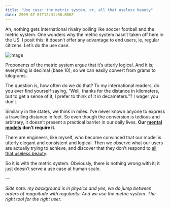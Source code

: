```yaml
---
title: "Use case: the metric system, or, all that useless beauty"
date: 2009-07-01T12:31:00.000Z
---
```


Ah, nothing gets international rivalry boiling like soccer football and the metric system. One wonders why the metric system hasn’t taken off here in the US. I posit this: it doesn’t offer any advantage to end users, ie, regular citizens. Let’s do the use case.


![image](http://ecx.images-amazon.com/images/I/51vG9JGXq8L._SL500_AA300_.jpg)



Proponents of the metric system argue that it’s utterly logical. And it is; everything is decimal (base 10), so we can easily convert from grams to kilograms.

The question is, how often do we do that? To my international readers, do you ever find yourself saying, “Well, thanks for the distance in kilometers, but to get a sense of it, I prefer to think of it in decameters.”? I wager you don’t.

Similarly in the states, we think in miles. I’ve never known anyone to express a travelling distance in feet. So even though the conversion is tedious and arbitrary, it doesn’t present a practical barrier in our daily lives. **Our** [**mental models**](http://en.wikipedia.org/wiki/Mental_model) **don’t require it.**

There are engineers, like myself, who become convinced that our model is utterly elegant and consistent and logical. Then we observe what our users are actually trying to achieve, and discover that they don’t respond to [all that useless beauty](http://rd.io/x/QVp5JjdNuwg).

So it is with the metric system. Obviously, there is nothing wrong with it; it just doesn’t serve a use case at human scale.

—

_Side note: my background is in physics and yes, we do jump between orders of magnitude with regularity. And we use the metric system. The right tool for the right user._

